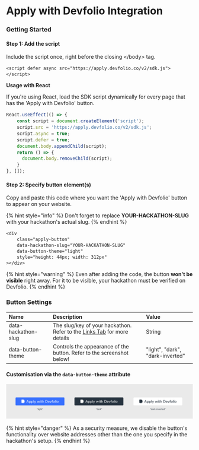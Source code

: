 # Apply with Devfolio Integration

### Getting Started

#### Step 1: Add the script

Include the script once, right before the closing &lt;/body&gt; tag.

```markup
<script defer async src="https://apply.devfolio.co/v2/sdk.js"></script>
```

**Usage with React**

If you're using React, load the SDK script dynamically for every page that has the 'Apply with Devfolio' button.

```jsx
React.useEffect(() => {
    const script = document.createElement('script');
    script.src = 'https://apply.devfolio.co/v2/sdk.js';
    script.async = true;
    script.defer = true;
    document.body.appendChild(script);
    return () => {
      document.body.removeChild(script);
    }
}, []);
```

#### Step 2: Specify button element\(s\)

Copy and paste this code where you want the 'Apply with Devfolio' button to appear on your website.

{% hint style="info" %}
Don't forget to replace **YOUR-HACKATHON-SLUG** with your hackathon's actual slug.
{% endhint %}

```markup
<div 
	class="apply-button" 
	data-hackathon-slug="YOUR-HACKATHON-SLUG" 
	data-button-theme="light"
	style="height: 44px; width: 312px"
></div>
```

{% hint style="warning" %}
Even after adding the code, the button **won't be visible** right away. For it to be visible, your hackathon must be verified on Devfolio.
{% endhint %}

### Button Settings

| Name | Description | Value |
| :--- | :--- | :--- |
| data-hackathon-slug | The slug/key of your hackathon. Refer to the [Links Tab](setup/links-tab.md#devfolio-microsite-url) for more details | String |
| data-button-theme | Controls the appearance of the button. Refer to the screenshot below! | "light", "dark", "dark-inverted" |

#### **Customisation via the `data-button-theme` attribute**

![Themes for Apply with Devfolio Button](../.gitbook/assets/image%20%28125%29.png)

{% hint style="danger" %}
As a security measure, we disable the button's functionality over website addresses other than the one you specify in the hackathon's setup.
{% endhint %}


